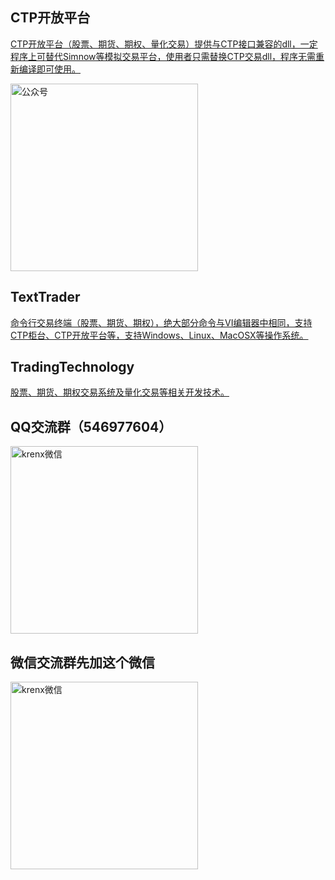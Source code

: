 ## CTP开放平台
[CTP开放平台（股票、期货、期权、量化交易）提供与CTP接口兼容的dll，一定程序上可替代Simnow等模拟交易平台，使用者只需替换CTP交易dll，程序无需重新编译即可使用。](https://github.com/krenx1983/openctp)

<img src="https://user-images.githubusercontent.com/83346523/123136882-02a4e800-d486-11eb-9e2b-1fe0266b9978.png" alt="公众号" width="300" height="300" />

## TextTrader
[命令行交易终端（股票、期货、期权），绝大部分命令与VI编辑器中相同，支持CTP柜台、CTP开放平台等，支持Windows、Linux、MacOSX等操作系统。](https://github.com/krenx1983/TextTrader)

## TradingTechnology
[股票、期货、期权交易系统及量化交易等相关开发技术。](https://github.com/krenx1983/TradingTechnology)

## QQ交流群（546977604）
<img src="https://user-images.githubusercontent.com/83346523/123681362-50ea2a80-d87c-11eb-8c55-5bb1ae6030d1.jpg" alt="krenx微信" width="300" height="300" />

## 微信交流群先加这个微信
<img src="https://user-images.githubusercontent.com/83346523/143476515-e7e9f086-40b7-47d1-a0e3-85a41a2912bf.jpg" alt="krenx微信" width="300" height="300" />
